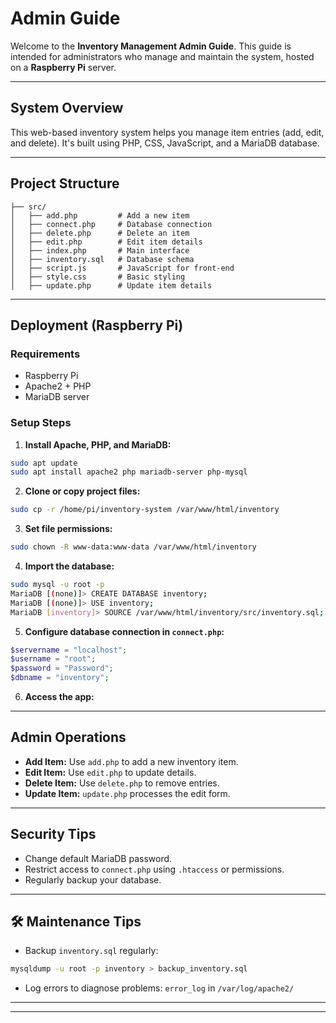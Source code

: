 # Admin Guide

Welcome to the **Inventory Management Admin Guide**. This guide is intended for administrators who manage and maintain the system, hosted on a **Raspberry Pi** server.

---

## System Overview

This web-based inventory system helps you manage item entries (add, edit, and delete). It's built using PHP, CSS, JavaScript, and a MariaDB database.

---

## Project Structure

```
├── src/
│   ├── add.php         # Add a new item
│   ├── connect.php     # Database connection
│   ├── delete.php      # Delete an item
│   ├── edit.php        # Edit item details
│   ├── index.php       # Main interface
│   ├── inventory.sql   # Database schema
│   ├── script.js       # JavaScript for front-end
│   ├── style.css       # Basic styling
│   ├── update.php      # Update item details
```

---

## Deployment (Raspberry Pi)

### Requirements

* Raspberry Pi 
* Apache2 + PHP
* MariaDB server

### Setup Steps

1. **Install Apache, PHP, and MariaDB:**

```bash
sudo apt update
sudo apt install apache2 php mariadb-server php-mysql
```

2. **Clone or copy project files:**

```bash
sudo cp -r /home/pi/inventory-system /var/www/html/inventory
```

3. **Set file permissions:**

```bash
sudo chown -R www-data:www-data /var/www/html/inventory
```

4. **Import the database:**

```bash
sudo mysql -u root -p
MariaDB [(none)]> CREATE DATABASE inventory;
MariaDB [(none)]> USE inventory;
MariaDB [inventory]> SOURCE /var/www/html/inventory/src/inventory.sql;
```

5. **Configure database connection in ****`connect.php`****:**

```php
$servername = "localhost";
$username = "root";
$password = "Password";
$dbname = "inventory";
```

6. **Access the app:**

---

## Admin Operations

* **Add Item:** Use `add.php` to add a new inventory item.
* **Edit Item:** Use `edit.php` to update details.
* **Delete Item:** Use `delete.php` to remove entries.
* **Update Item:** `update.php` processes the edit form.

---

## Security Tips

* Change default MariaDB password.
* Restrict access to `connect.php` using `.htaccess` or permissions.
* Regularly backup your database.

---

## 🛠 Maintenance Tips

* Backup `inventory.sql` regularly:

```bash
mysqldump -u root -p inventory > backup_inventory.sql
```

* Log errors to diagnose problems: `error_log` in `/var/log/apache2/`

---


---
